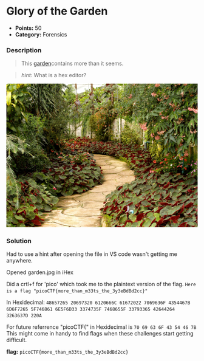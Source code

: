 # Glory of the Garden
* **Points:** 50
* **Category:** Forensics

### Description
> This <a href="https://raw.githubusercontent.com/QPalmer/Pico-Gym-Write-Ups/master/forensics/glory_of_the_garden/garden.jpg">garden</a>contains more than it seems.

> *hint:* What is a hex editor?

![photo of garden with stone path](https://raw.githubusercontent.com/QPalmer/Pico-Gym-Write-Ups/master/forensics/glory_of_the_garden/garden.jpg)


### Solution
Had to use a hint after opening the file in VS code wasn't getting me anywhere. 

Opened garden.jpg in iHex

Did a crtl+f for 'pico' which took me to the plaintext version of the flag. 
`Here is a flag "picoCTF{more_than_m33ts_the_3y3eBdBd2cc}"`

In Hexidecimal: 
`48657265 20697320 6120666C 61672022 7069636F 4354467B 6D6F7265 5F746861 6E5F6D33 3374735F 7468655F 33793365 42644264 3263637D 220A`

For future referrence "picoCTF{" in Hexidecimal is 
`70 69 63 6F 43 54 46 7B`
This might come in handy to find flags when these challenges start getting difficult. 


**flag:**
`picoCTF{more_than_m33ts_the_3y3eBdBd2cc}`
